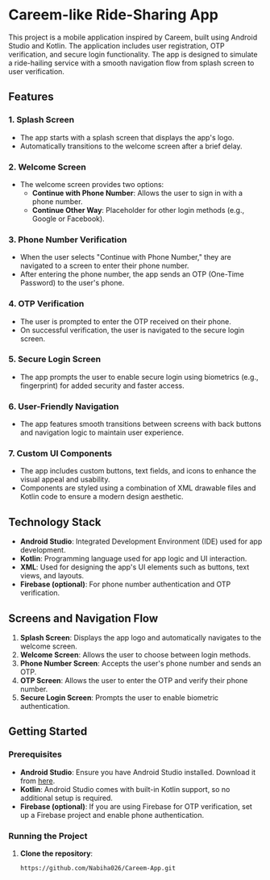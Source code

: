 # Careem-like Ride-Sharing App

This project is a mobile application inspired by Careem, built using Android Studio and Kotlin. The application includes user registration, OTP verification, and secure login functionality. The app is designed to simulate a ride-hailing service with a smooth navigation flow from splash screen to user verification.

## Features

### 1. Splash Screen
- The app starts with a splash screen that displays the app's logo.
- Automatically transitions to the welcome screen after a brief delay.

### 2. Welcome Screen
- The welcome screen provides two options:
  - **Continue with Phone Number**: Allows the user to sign in with a phone number.
  - **Continue Other Way**: Placeholder for other login methods (e.g., Google or Facebook).

### 3. Phone Number Verification
- When the user selects "Continue with Phone Number," they are navigated to a screen to enter their phone number.
- After entering the phone number, the app sends an OTP (One-Time Password) to the user's phone.

### 4. OTP Verification
- The user is prompted to enter the OTP received on their phone.
- On successful verification, the user is navigated to the secure login screen.

### 5. Secure Login Screen
- The app prompts the user to enable secure login using biometrics (e.g., fingerprint) for added security and faster access.

### 6. User-Friendly Navigation
- The app features smooth transitions between screens with back buttons and navigation logic to maintain user experience.
  
### 7. Custom UI Components
- The app includes custom buttons, text fields, and icons to enhance the visual appeal and usability.
- Components are styled using a combination of XML drawable files and Kotlin code to ensure a modern design aesthetic.

## Technology Stack

- **Android Studio**: Integrated Development Environment (IDE) used for app development.
- **Kotlin**: Programming language used for app logic and UI interaction.
- **XML**: Used for designing the app's UI elements such as buttons, text views, and layouts.
- **Firebase (optional)**: For phone number authentication and OTP verification.
  
## Screens and Navigation Flow

1. **Splash Screen**: Displays the app logo and automatically navigates to the welcome screen.
2. **Welcome Screen**: Allows the user to choose between login methods.
3. **Phone Number Screen**: Accepts the user's phone number and sends an OTP.
4. **OTP Screen**: Allows the user to enter the OTP and verify their phone number.
5. **Secure Login Screen**: Prompts the user to enable biometric authentication.

## Getting Started

### Prerequisites

- **Android Studio**: Ensure you have Android Studio installed. Download it from [here](https://developer.android.com/studio).
- **Kotlin**: Android Studio comes with built-in Kotlin support, so no additional setup is required.
- **Firebase (optional)**: If you are using Firebase for OTP verification, set up a Firebase project and enable phone authentication.

### Running the Project

1. **Clone the repository**:

   ```bash
   https://github.com/Nabiha026/Careem-App.git

